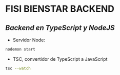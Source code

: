 # FISI BIENSTAR BACKEND
## _Backend en TypeScript y NodeJS_


- Servidor Node: 
```sh
nodemon start
```
- TSC, convertidor de TypeScript a JavaScript 
```sh
tsc --watch
```